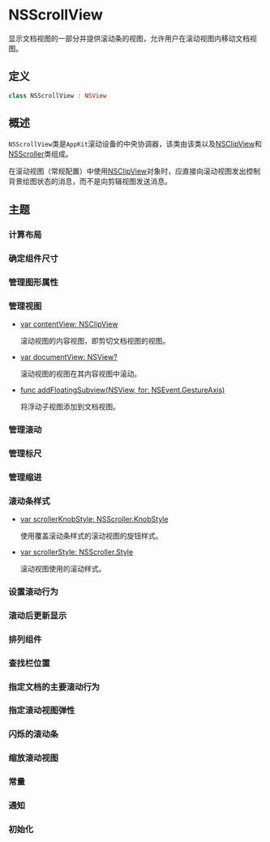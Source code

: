 # NSScrollView

显示文档视图的一部分并提供滚动条的视图，允许用户在滚动视图内移动文档视图。

## 定义

```swift
class NSScrollView : NSView
```

## 概述

`NSScrollView`类是`AppKit`滚动设备的中央协调器，该类由该类以及[NSClipView]()和[NSScroller]()类组成。

在滚动视图（常规配置）中使用[NSClipView]()对象时，应直接向滚动视图发出控制背景绘图状态的消息，而不是向剪辑视图发送消息。

## 主题

### 计算布局

### 确定组件尺寸

### 管理图形属性

### 管理视图

* [var contentView: NSClipView](./1403547-contentview.md)

    滚动视图的内容视图，即剪切文档视图的视图。

* [var documentView: NSView?](./1403485-documentview.md)

    滚动视图的视图在其内容视图中滚动。

* [func addFloatingSubview(NSView, for: NSEvent.GestureAxis)]()

    将浮动子视图添加到文档视图。

### 管理滚动

### 管理标尺

### 管理缩进

### 滚动条样式

* [var scrollerKnobStyle: NSScroller.KnobStyle](./1403544-scrollerknobstyle.md)

    使用覆盖滚动条样式的滚动视图的旋钮样式。

* [var scrollerStyle: NSScroller.Style](./1403520-scrollerstyle.md)

    滚动视图使用的滚动样式。

### 设置滚动行为

### 滚动后更新显示

### 排列组件

### 查找栏位置

### 指定文档的主要滚动行为

### 指定滚动视图弹性

### 闪烁的滚动条

### 缩放滚动视图

### 常量

### 通知

### 初始化